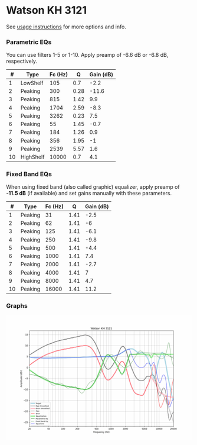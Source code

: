 # Watson KH 3121
See [usage instructions](https://github.com/jaakkopasanen/AutoEq#usage) for more options and info.

### Parametric EQs
You can use filters 1-5 or 1-10. Apply preamp of -6.6 dB or -6.8 dB, respectively.

|   # | Type      |   Fc (Hz) |    Q |   Gain (dB) |
|-----|-----------|-----------|------|-------------|
|   1 | LowShelf  |       105 | 0.7  |        -2.2 |
|   2 | Peaking   |       300 | 0.28 |       -11.6 |
|   3 | Peaking   |       815 | 1.42 |         9.9 |
|   4 | Peaking   |      1704 | 2.59 |        -8.3 |
|   5 | Peaking   |      3262 | 0.23 |         7.5 |
|   6 | Peaking   |        55 | 1.45 |        -0.7 |
|   7 | Peaking   |       184 | 1.26 |         0.9 |
|   8 | Peaking   |       356 | 1.95 |        -1   |
|   9 | Peaking   |      2539 | 5.57 |         1.6 |
|  10 | HighShelf |     10000 | 0.7  |         4.1 |

### Fixed Band EQs
When using fixed band (also called graphic) equalizer, apply preamp of **-11.5 dB** (if available) and set gains manually with these parameters.

|   # | Type    |   Fc (Hz) |    Q |   Gain (dB) |
|-----|---------|-----------|------|-------------|
|   1 | Peaking |        31 | 1.41 |        -2.5 |
|   2 | Peaking |        62 | 1.41 |        -6   |
|   3 | Peaking |       125 | 1.41 |        -6.1 |
|   4 | Peaking |       250 | 1.41 |        -9.8 |
|   5 | Peaking |       500 | 1.41 |        -4.4 |
|   6 | Peaking |      1000 | 1.41 |         7.4 |
|   7 | Peaking |      2000 | 1.41 |        -2.7 |
|   8 | Peaking |      4000 | 1.41 |         7   |
|   9 | Peaking |      8000 | 1.41 |         4.7 |
|  10 | Peaking |     16000 | 1.41 |        11.2 |

### Graphs
![](./Watson%20KH%203121.png)
